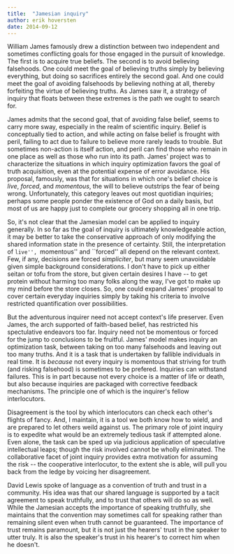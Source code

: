 ```yaml
---
title:  "Jamesian inquiry"
author: erik hoversten
date: 2014-09-12
---
```


William James famously drew a distinction between two independent and sometimes conflicting goals for those engaged in the pursuit of knowledge.  The first is to acquire true beliefs.  The second is to avoid believing falsehoods.  One could meet the goal of believing truths simply by believing everything, but doing so sacrifices entirely the second goal.  And one could meet the goal of avoiding falsehoods by believing nothing at all, thereby forfeiting the virtue of believing truths. As James saw it, a strategy of inquiry that floats between these extremes is the path we ought to search for.

James admits that the second goal, that of avoiding false belief, seems to carry more sway, especially in the realm of scientific inquiry.  Belief is conceptually tied to action, and while acting on false belief is frought with peril, failing to act due to failure to believe more rarely leads to trouble.  But sometimes non-action is itself action, and peril can find those who remain in one place as well as those who run into its path.  James' project was to characterize the situations in which inquiry optimization favors the goal of truth acquisition, even at the potential expense of error avoidance.  His proposal, famously, was that for situations in which one's belief choice is _live_, _forced_, and _momentous_, the will to believe outstrips the fear of being wrong. Unfortunately, this category leaves out most quotidian inquiries; perhaps some people ponder the existence of God on a daily basis, but most of us are happy just to complete our grocery shopping all in one trip.

So, it's not clear that the Jamesian model can be applied to inquiry generally.  In so far as the goal of inquiry is ultimately knowledgeable action, it may be better to take the conservative approach of only modifying the shared information state in the presence of certainty. Still, the interpretation of ``live'', ``momentous'' and ``forced'' all depend on the relevant context.  Few, if any, decisions are forced _simpliciter_, but many seem unavoidable given simple background considerations.  I don't have to pick up either seitan or tofu from the store, but given certain desires I have -- to get protein without harming too many folks along the way, I've got to make up my mind before the store closes.  So, one could expand James' proposal to cover certain everyday inquiries simply by taking his criteria to involve restricted quantification over possibilities.

But the adventurous inquirer need not accept context's life preserver.  Even James, the arch supported of faith-based belief, has restricted his spectulative endeavors too far.  Inquiry need not be momentous or forced for the jump to conclusions to be fruitful.  James' model makes inquiry an optimization task, between taking on too many falsehoods and leaving out too many truths.  And it is a task that is undertaken by fallible individuals in real time.  It is _because_ not every inquiry is momentous that striving for truth (and risking falsehood) is sometimes to be prefered. Inquiries can withstand failures.  This is in part because not every choice is a matter of life or death, but also because inquiries are packaged with corrective feedback mechanisms.  The principle  one of which is the inquirer's fellow interlocutors.

Disagreement is the tool by which interlocutors can check each other's flights of fancy.  And, I maintain, it is a tool we both know how to wield, and are prepared to let others weild against us.  The primary role of joint inquiry is to expedite what would be an extremely tedious task if attempted alone.  Even alone, the task can be sped up via judicious application of speculative intellectual leaps; though the risk involved cannot be wholly eliminated.  The collaborative facet of joint inquiry provides extra motivation for assuming the risk -- the cooperative interlocutor, to the extent she is able, will pull you back from the ledge by voicing her disagreement. 

David Lewis spoke of language as a convention of truth and trust in a community.  His idea was that our shared language is supported by a tacit agreement to speak truthfully, and to trust that others will do so as well.  While the Jamesian accepts the importance of speaking truthfully, she maintains that the convention may sometimes call for speaking rather than remaining silent even when truth cannot be guaranteed.  The importance of trust remains paramount, but it is not just the hearers' trust in the speaker to utter truly.  It is also the speaker's trust in his hearer's to correct him when he doesn't.
